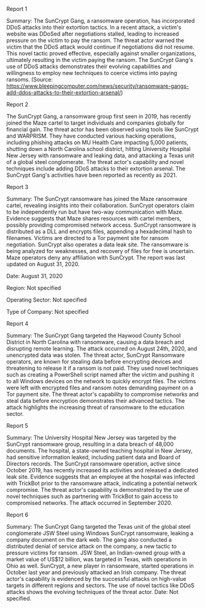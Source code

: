 
Report 1

Summary: The SunCrypt Gang, a ransomware operation, has incorporated DDoS attacks into their extortion tactics. In a recent attack, a victim's website was DDoSed after negotiations stalled, leading to increased pressure on the victim to pay the ransom. The threat actor warned the victim that the DDoS attack would continue if negotiations did not resume. This novel tactic proved effective, especially against smaller organizations, ultimately resulting in the victim paying the ransom. The SunCrypt Gang's use of DDoS attacks demonstrates their evolving capabilities and willingness to employ new techniques to coerce victims into paying ransoms. (Source: https://www.bleepingcomputer.com/news/security/ransomware-gangs-add-ddos-attacks-to-their-extortion-arsenal/)





Report 2

The SunCrypt Gang, a ransomware group first seen in 2019, has recently joined the Maze cartel to target individuals and companies globally for financial gain. The threat actor has been observed using tools like SunCrypt and WARPRISM. They have conducted various hacking operations, including phishing attacks on MU Health Care impacting 5,000 patients, shutting down a North Carolina school district, hitting University Hospital New Jersey with ransomware and leaking data, and attacking a Texas unit of a global steel conglomerate. The threat actor's capability and novel techniques include adding DDoS attacks to their extortion arsenal. The SunCrypt Gang's activities have been reported as recently as 2021.





Report 3

Summary:
The SunCrypt ransomware has joined the Maze ransomware cartel, revealing insights into their collaboration. SunCrypt operators claim to be independently run but have two-way communication with Maze. Evidence suggests that Maze shares resources with cartel members, possibly providing compromised network access. SunCrypt ransomware is distributed as a DLL and encrypts files, appending a hexadecimal hash to filenames. Victims are directed to a Tor payment site for ransom negotiation. SunCrypt also operates a data leak site. The ransomware is being analyzed for weaknesses, and recovery of files for free is uncertain. Maze operators deny any affiliation with SunCrypt. The report was last updated on August 31, 2020.

Date: August 31, 2020

Region: Not specified

Operating Sector: Not specified

Type of Company: Not specified





Report 4

Summary:
The SunCrypt Gang targeted the Haywood County School District in North Carolina with ransomware, causing a data breach and disrupting remote learning. The attack occurred on August 24th, 2020, and unencrypted data was stolen. The threat actor, SunCrypt Ransomware operators, are known for stealing data before encrypting devices and threatening to release it if a ransom is not paid. They used novel techniques such as creating a PowerShell script named after the victim and pushing it to all Windows devices on the network to quickly encrypt files. The victims were left with encrypted files and ransom notes demanding payment on a Tor payment site. The threat actor's capability to compromise networks and steal data before encryption demonstrates their advanced tactics. The attack highlights the increasing threat of ransomware to the education sector.





Report 5

Summary:
The University Hospital New Jersey was targeted by the SunCrypt ransomware group, resulting in a data breach of 48,000 documents. The hospital, a state-owned teaching hospital in New Jersey, had sensitive information leaked, including patient data and Board of Directors records. The SunCrypt ransomware operation, active since October 2019, has recently increased its activities and released a dedicated leak site. Evidence suggests that an employee at the hospital was infected with TrickBot prior to the ransomware attack, indicating a potential network compromise. The threat actor's capability is demonstrated by the use of novel techniques such as partnering with TrickBot to gain access to compromised networks. The attack occurred in September 2020.





Report 6

Summary: The SunCrypt Gang targeted the Texas unit of the global steel conglomerate JSW Steel using Windows SunCrypt ransomware, leaking a company document on the dark web. The gang also conducted a distributed denial of service attack on the company, a new tactic to pressure victims for ransom. JSW Steel, an Indian-owned group with a market value of US$12 billion, was targeted in Texas, with operations in Ohio as well. SunCrypt, a new player in ransomware, started operations in October last year and previously attacked an Irish company. The threat actor's capability is evidenced by the successful attacks on high-value targets in different regions and sectors. The use of novel tactics like DDoS attacks shows the evolving techniques of the threat actor. Date: Not specified.


